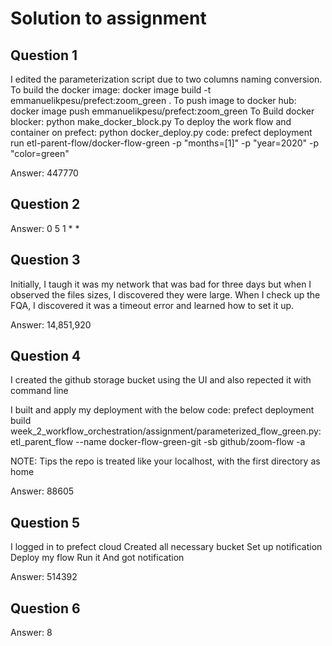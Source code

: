 # Solution to assignment
## Question 1
I edited the parameterization script due to two columns naming conversion.
To build the docker image:
docker image build -t emmanuelikpesu/prefect:zoom_green .
To push image to docker hub:
docker image push emmanuelikpesu/prefect:zoom_green
To Build docker blocker:
python make_docker_block.py
To deploy the work flow and container on prefect:
python docker_deploy.py
code: prefect deployment run etl-parent-flow/docker-flow-green -p "months=[1]" -p "year=2020" -p "color=green"

Answer: 447770

## Question 2
Answer: 0 5 1 * *

## Question 3

Initially, I taugh it was my network that was bad for three days but when I observed the files sizes, I discovered they were large. When I check up the FQA, I discovered it was a timeout error and learned how to set it up.

Answer: 14,851,920

## Question 4
I created the github storage bucket using the UI and also repected it with command line

I built and apply my deployment with the below code:
prefect deployment build week_2_workflow_orchestration/assignment/parameterized_flow_green.py:etl_parent_flow --name docker-flow-green-git -sb github/zoom-flow -a

NOTE: Tips the repo is treated like your localhost, with the first directory as home

Answer: 88605

## Question 5

I logged in to prefect cloud
Created all necessary bucket
Set up notification
Deploy my flow 
Run it 
And got notification

Answer: 514392


## Question 6
Answer: 8